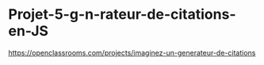 # Projet-5-g-n-rateur-de-citations-en-JS
https://openclassrooms.com/projects/imaginez-un-generateur-de-citations
